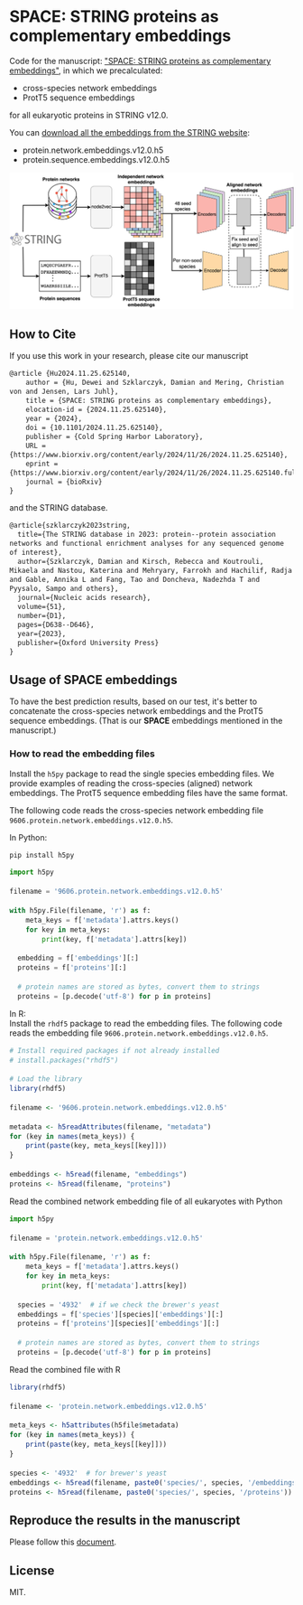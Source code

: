 # SPACE: STRING proteins as complementary embeddings
Code for the manuscript: ["SPACE: STRING proteins as complementary embeddings"](https://www.biorxiv.org/content/10.1101/2024.11.25.625140v1),
in which we precalculated:
- cross-species network embeddings 
- ProtT5 sequence embeddings  

for all eukaryotic proteins in STRING v12.0.

You can [download all the embeddings from the STRING website](https://string-db.org/cgi/download):
- protein.network.embeddings.v12.0.h5
- protein.sequence.embeddings.v12.0.h5

![SPACE](./figures/space_overview.png)

## How to Cite
If you use this work in your research, please cite our manuscript 
```
@article {Hu2024.11.25.625140,
	author = {Hu, Dewei and Szklarczyk, Damian and Mering, Christian von and Jensen, Lars Juhl},
	title = {SPACE: STRING proteins as complementary embeddings},
	elocation-id = {2024.11.25.625140},
	year = {2024},
	doi = {10.1101/2024.11.25.625140},
	publisher = {Cold Spring Harbor Laboratory},
	URL = {https://www.biorxiv.org/content/early/2024/11/26/2024.11.25.625140},
	eprint = {https://www.biorxiv.org/content/early/2024/11/26/2024.11.25.625140.full.pdf},
	journal = {bioRxiv}
}

```

and the STRING database.
```
@article{szklarczyk2023string,
  title={The STRING database in 2023: protein--protein association networks and functional enrichment analyses for any sequenced genome of interest},
  author={Szklarczyk, Damian and Kirsch, Rebecca and Koutrouli, Mikaela and Nastou, Katerina and Mehryary, Farrokh and Hachilif, Radja and Gable, Annika L and Fang, Tao and Doncheva, Nadezhda T and Pyysalo, Sampo and others},
  journal={Nucleic acids research},
  volume={51},
  number={D1},
  pages={D638--D646},
  year={2023},
  publisher={Oxford University Press}
}
```
## Usage of SPACE embeddings
To have the best prediction results, based on our test, it's better to concatenate the cross-species network embeddings and the ProtT5 sequence embeddings. (That is our **SPACE** embeddings mentioned in the manuscript.)


### How to read the embedding files

Install the `h5py` package to read the single species embedding files. We provide examples of reading the cross-species (aligned) network embeddings. The ProtT5 sequence embedding files have the same format.

The following code reads the cross-species network embedding file `9606.protein.network.embeddings.v12.0.h5`. 

In Python: 
```bash
pip install h5py
```


```Python
import h5py

filename = '9606.protein.network.embeddings.v12.0.h5'

with h5py.File(filename, 'r') as f:
    meta_keys = f['metadata'].attrs.keys()
    for key in meta_keys:
        print(key, f['metadata'].attrs[key])

  embedding = f['embeddings'][:]
  proteins = f['proteins'][:]

  # protein names are stored as bytes, convert them to strings
  proteins = [p.decode('utf-8') for p in proteins]
```

In R:  
Install the `rhdf5` package to read the embedding files. The following code reads the embedding file `9606.protein.network.embeddings.v12.0.h5`.

```R
# Install required packages if not already installed
# install.packages("rhdf5")

# Load the library
library(rhdf5)

filename <- '9606.protein.network.embeddings.v12.0.h5'

metadata <- h5readAttributes(filename, "metadata")
for (key in names(meta_keys)) {
    print(paste(key, meta_keys[[key]]))
}

embeddings <- h5read(filename, "embeddings")
proteins <- h5read(filename, "proteins")
```

Read the combined network embedding file of all eukaryotes  with Python
```Python
import h5py

filename = 'protein.network.embeddings.v12.0.h5'

with h5py.File(filename, 'r') as f:
    meta_keys = f['metadata'].attrs.keys()
    for key in meta_keys:
        print(key, f['metadata'].attrs[key])
  
  species = '4932'  # if we check the brewer's yeast
  embeddings = f['species'][species]['embeddings'][:]
  proteins = f['proteins'][species]['embeddings'][:]

  # protein names are stored as bytes, convert them to strings
  proteins = [p.decode('utf-8') for p in proteins]

```
Read the combined file with R
```R
library(rhdf5)

filename <- 'protein.network.embeddings.v12.0.h5'

meta_keys <- h5attributes(h5file$metadata)
for (key in names(meta_keys)) {
    print(paste(key, meta_keys[[key]]))
}

species <- '4932'  # for brewer's yeast
embeddings <- h5read(filename, paste0('species/', species, '/embeddings'))
proteins <- h5read(filename, paste0('species/', species, '/proteins'))
```


## Reproduce the results in the manuscript
Please follow this [document](./reproduce.md).
## License
MIT.